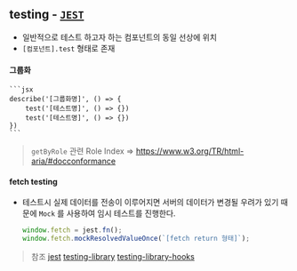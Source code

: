 ## testing - [`JEST`](https://jestjs.io/)

- 일반적으로 테스트 하고자 하는 컴포넌트의 동일 선상에 위치
- `[컴포넌트].test` 형태로 존재

#### 그룹화

    ```jsx
    describe('[그룹화명]', () => {
        test('[테스트명]', () => {})
        test('[테스트명]', () => {})
    })
    ```

>  `getByRole` 관련 Role Index => https://www.w3.org/TR/html-aria/#docconformance

#### fetch testing
- 테스트시 실제 데이터를 전송이 이루어지면 서버의 데이터가 변경될 우려가 있기 때문에 `Mock` 를 사용하여 임시 테스트를 진행한다.

    ```javascript
    window.fetch = jest.fn();
    window.fetch.mockResolvedValueOnce(`[fetch return 형태]`);
    ```

> 참조
> [jest](https://jestjs.io/)
> [testing-library](https://testing-library.com/)
> [testing-library-hooks](https://github.com/testing-library/react-hooks-testing-library)